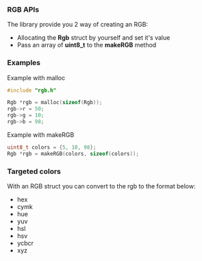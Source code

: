 ### RGB APIs

The library provide you 2 way of creating an RGB:
- Allocating the **Rgb** struct by yourself and set it's value
- Pass an array of **uint8_t** to the **makeRGB** method

### Examples

Example with malloc

```c
#include "rgb.h"

Rgb *rgb = malloc(sizeof(Rgb));
rgb->r = 50;
rgb->g = 10;
rgb->b = 98;
```

Example with makeRGB

```c
uint8_t colors = {5, 10, 98};
Rgb *rgb = makeRGB(colors, sizeof(colors));
```

### Targeted colors

With an RGB struct you can convert to the rgb to the format below:

- hex
- cymk
- hue
- yuv
- hsl
- hsv
- ycbcr
- xyz